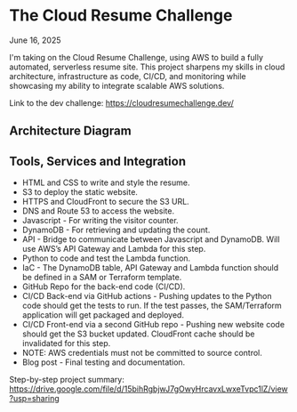 # The Cloud Resume Challenge
June 16, 2025

I'm taking on the Cloud Resume Challenge, using AWS to build a fully automated, serverless resume site. This project sharpens my skills in cloud architecture, infrastructure as code, CI/CD, and monitoring while showcasing my ability to integrate scalable AWS solutions.

Link to the dev challenge: https://cloudresumechallenge.dev/

## Architecture Diagram



## Tools, Services and Integration

- HTML and CSS to write and style the resume.
- S3 to deploy the static website.
- HTTPS and CloudFront to secure the S3 URL.
- DNS and Route 53 to access the website.
- Javascript - For writing the visitor counter.
- DynamoDB - For retrieving and updating the count.
- API - Bridge to communicate between Javascript and DynamoDB. Will use AWS’s API Gateway and Lambda for this step.
- Python to code and test the Lambda function.
- IaC - The DynamoDB table, API Gateway and Lambda function should be defined in a SAM or Terraform template.
- GitHub Repo for the back-end code (CI/CD).
- CI/CD Back-end via GitHub actions - Pushing updates to the Python code should get the tests to run. If the test passes, the SAM/Terraform application will get packaged and deployed.
- CI/CD Front-end via a second GitHub repo - Pushing new website code should get the S3 bucket updated. CloudFront cache should be invalidated for this step.
- NOTE: AWS credentials must not be committed to source control.
- Blog post - Final testing and documentation.

Step-by-step project summary: https://drive.google.com/file/d/15bihRgbjwJ7gOwyHrcavxLwxeTvpc1lZ/view?usp=sharing
